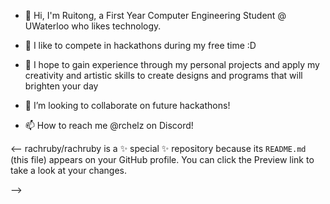 - 👋 Hi, I'm Ruitong, a First Year Computer Engineering Student @ UWaterloo who likes technology.  
- 🌱 I like to compete in hackathons during my free time :D  
- 📌 I hope to gain experience through my personal projects and apply my creativity and artistic skills to create designs and programs that will brighten your day 


- 💞️ I’m looking to collaborate on future hackathons! 
- 📫 How to reach me @rchelz on Discord!

<--
rachruby/rachruby is a ✨ special ✨ repository because its `README.md` (this file) appears on your GitHub profile.
You can click the Preview link to take a look at your changes.

-->
